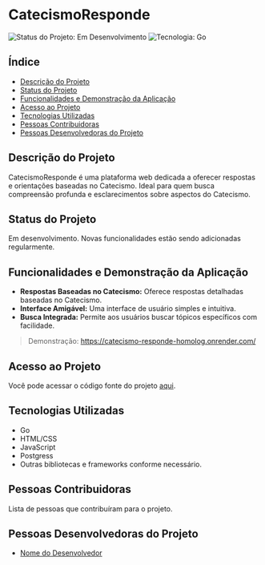 # CatecismoResponde

![Status do Projeto: Em Desenvolvimento](https://img.shields.io/badge/status-em%20desenvolvimento-brightgreen)
![Tecnologia: Go](https://img.shields.io/badge/tecnologia-Go-blue)

## Índice
- [Descrição do Projeto](#descrição-do-projeto)
- [Status do Projeto](#status-do-projeto)
- [Funcionalidades e Demonstração da Aplicação](#funcionalidades-e-demonstração-da-aplicação)
- [Acesso ao Projeto](#acesso-ao-projeto)
- [Tecnologias Utilizadas](#tecnologias-utilizadas)
- [Pessoas Contribuidoras](#pessoas-contribuidoras)
- [Pessoas Desenvolvedoras do Projeto](#pessoas-desenvolvedoras-do-projeto)


## Descrição do Projeto
CatecismoResponde é uma plataforma web dedicada a oferecer respostas e orientações baseadas no Catecismo. Ideal para quem busca compreensão profunda e esclarecimentos sobre aspectos do Catecismo.

## Status do Projeto
Em desenvolvimento. Novas funcionalidades estão sendo adicionadas regularmente.

## Funcionalidades e Demonstração da Aplicação
- **Respostas Baseadas no Catecismo:** Oferece respostas detalhadas baseadas no Catecismo.
- **Interface Amigável:** Uma interface de usuário simples e intuitiva.
- **Busca Integrada:** Permite aos usuários buscar tópicos específicos com facilidade.

> Demonstração: https://catecismo-responde-homolog.onrender.com/

## Acesso ao Projeto
Você pode acessar o código fonte do projeto [aqui](https://github.com/rsgregorio/CatecismoResponde).

## Tecnologias Utilizadas
- Go
- HTML/CSS
- JavaScript
- Postgress
- Outras bibliotecas e frameworks conforme necessário.

## Pessoas Contribuidoras
Lista de pessoas que contribuíram para o projeto.

## Pessoas Desenvolvedoras do Projeto
- [Nome do Desenvolvedor](https://github.com/rsgregorio)



